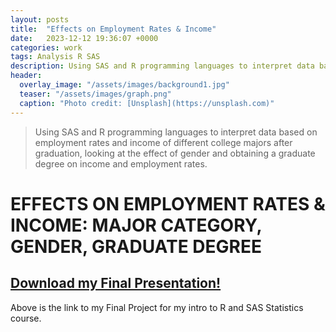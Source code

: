 ```yaml
---
layout: posts
title:  "Effects on Employment Rates & Income"
date:   2023-12-12 19:36:07 +0000
categories: work
tags: Analysis R SAS
description: Using SAS and R programming languages to interpret data based on employment rates and income of different college majors after graduation, looking at the effect of gender and obtaining a graduate degree on income and employment rates.
header:
  overlay_image: "/assets/images/background1.jpg"
  teaser: "/assets/images/graph.png"
  caption: "Photo credit: [Unsplash](https://unsplash.com)"
---
```

> Using SAS and R programming languages to interpret data based on employment rates and income of different college majors after graduation, looking at the effect of gender and obtaining a graduate degree on income and employment rates.

# EFFECTS ON EMPLOYMENT RATES & INCOME: MAJOR CATEGORY, GENDER, GRADUATE DEGREE
## <a href="/assets/images/Stat040Project.pdf" download><strong>Download my Final Presentation!</strong></a>

Above is the link to my Final Project for my intro to R and SAS Statistics course.

